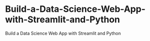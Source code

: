 # Build-a-Data-Science-Web-App-with-Streamlit-and-Python
Build a Data Science Web App with Streamlit and Python
